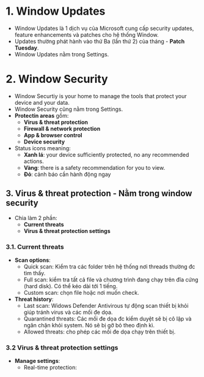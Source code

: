 # 1. Window Updates
- Window Updates là 1 dịch vụ của Microsoft cung cấp security updates, feature enhancements và patches cho hệ thống Window.
- Updates thường phát hành vào thứ Ba (lần thứ 2) của tháng - **Patch Tuesday**. 
- Window Updates nằm trong Settings.

# 2. Window Security
- Window Securtiy is your home to manage the tools that protect your device and your data.
- Window Security cũng nằm trong Settings.
- **Protectin areas** gồm:
	+ **Virus & threat protection**
	+ **Firewall & network protection**
	+ **App & browser control**
	+ **Device security**
- Status icons meaning:
	+ **Xanh lá**: your device sufficiently protected, no any recommended actions.
	+ **Vàng**: there is a safety recommendation for you to view.
	+ **Đỏ**: cảnh báo cần hành động ngay

## 3. Virus & threat protection - Nằm trong window security
- Chia làm 2 phần:
	+ **Current threats**
	+ **Virus & threat protection settings**

### 3.1. Current threats
- **Scan options**:
	+ Quick scan: Kiểm tra các folder trên hệ thống nơi threads thường đc tìm thấy.
	+ Full scan: kiểm tra tất cả file và chương trình đang chạy trên đĩa cứng (hard disk). Có thể kéo dài tới 1 tiếng.
	+ Custom scan: chọn file hoặc nơi muốn check.
- **Threat history**:
	+ Last scan: Widows Defender Antivirous tự động scan thiết bị khỏi giúp tránh virus và các mối đe dọa.
	+ Quarantined threats: Các mối đe dọa đc kiểm duyệt sẽ bị cô lập và ngăn chặn khỏi system. Nó sẽ bị gỡ bỏ theo định kì.
	+ Allowed threats: cho phép các mối đe dọa chạy trên thiết bị.

### 3.2 Virus & threat protection settings
- **Manage settings**:
	+ Real-time protection: 